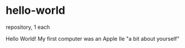 # hello-world
repository, 1 each

Hello World!
My first computer was an Apple IIe
"a bit about yourself"

